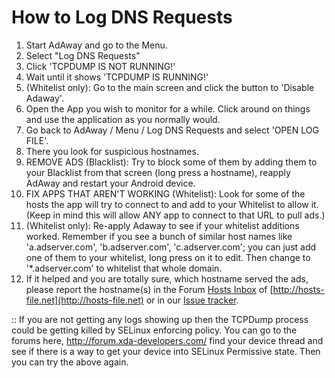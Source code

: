 # How to Log DNS Requests

1. Start AdAway and go to the Menu.
2. Select "Log DNS Requests"
3. Click 'TCPDUMP IS NOT RUNNING!'
4. Wait until it shows 'TCPDUMP IS RUNNING!'
5. (Whitelist only): Go to the main screen and click the button to 'Disable Adaway'.  
6. Open the App you wish to monitor for a while.  Click around on things and use the application as you normally would.
7. Go back to AdAway / Menu / Log DNS Requests and select 'OPEN LOG FILE'.
8. There you look for suspicious hostnames.
  1. REMOVE ADS (Blacklist): Try to block some of them by adding them to your Blacklist from that screen (long press a hostname), reapply AdAway and restart your Android device.
  2. FIX APPS THAT AREN'T WORKING (Whitelist): Look for some of the hosts the app will try to connect to and add to your Whitelist to allow it. (Keep in mind this will allow ANY app to connect to that URL to pull ads.)
9. (Whitelist only): Re-apply Adaway to see if your whitelist additions worked.  Remember if you see a bunch of similar host names like 'a.adserver.com', 'b.adserver.com', 'c.adserver.com'; you can just add one of them to your whitelist, long press on it to edit.  Then change to '*.adserver.com' to whitelist that whole domain.
10. If it helped and you are totally sure, which hostname served the ads, please report the hostname(s) in the Forum [Hosts Inbox](http://forum.hosts-file.net/viewforum.php?f=9) of [http://hosts-file.net](http://hosts-file.net) or in our [Issue tracker](https://github.com/dschuermann/ad-away/issues).

:: If you are not getting any logs showing up then the TCPDump process could be getting killed by SELinux enforcing policy.  You can go to the forums here, http://forum.xda-developers.com/ find your device thread and see if there is a way to get your device into SELinux Permissive state.  Then you can try the above again.